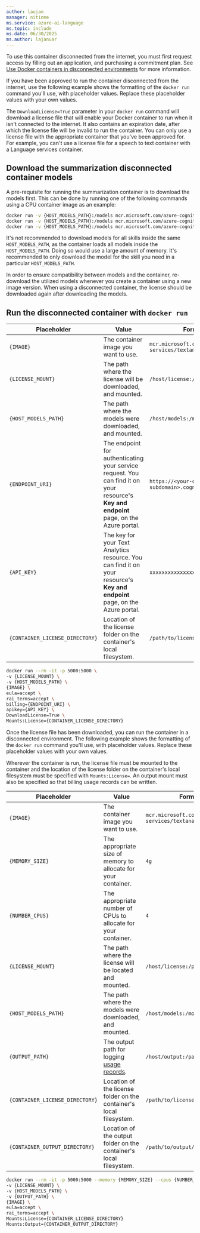 ```yaml
---
author: laujan
manager: nitinme
ms.service: azure-ai-language
ms.topic: include
ms.date: 06/30/2025
ms.author: lajanuar
---
```


To use this container disconnected from the internet, you must first request access by filling out an application, and purchasing a commitment plan. See [Use Docker containers in disconnected environments](../../../containers/disconnected-containers.md) for more information.

If you have been approved to run the container disconnected from the internet, use the following example shows the formatting of the `docker run` command you'll use, with placeholder values. Replace these placeholder values with your own values.

The `DownloadLicense=True` parameter in your `docker run` command will download a license file that will enable your Docker container to run when it isn't connected to the internet. It also contains an expiration date, after which the license file will be invalid to run the container. You can only use a license file with the appropriate container that you've been approved for. For example, you can't use a license file for a speech to text container with a Language services container.

## Download the summarization disconnected container models

A pre-requisite for running the summarization container is to download the models first. This can be done by running one of the following commands using a CPU container image as an example:

```bash
docker run -v {HOST_MODELS_PATH}:/models mcr.microsoft.com/azure-cognitive-services/textanalytics/summarization:cpu downloadModels=ExtractiveSummarization billing={ENDPOINT_URI} apikey={API_KEY}
docker run -v {HOST_MODELS_PATH}:/models mcr.microsoft.com/azure-cognitive-services/textanalytics/summarization:cpu downloadModels=AbstractiveSummarization billing={ENDPOINT_URI} apikey={API_KEY}
docker run -v {HOST_MODELS_PATH}:/models mcr.microsoft.com/azure-cognitive-services/textanalytics/summarization:cpu downloadModels=ConversationSummarization billing={ENDPOINT_URI} apikey={API_KEY}
```
It's not recommended to download models for all skills inside the same `HOST_MODELS_PATH`, as the container loads all models inside the `HOST_MODELS_PATH`. Doing so would use a large amount of memory. It's recommended to only download the model for the skill you need in a particular `HOST_MODELS_PATH`.

In order to ensure compatibility between models and the container, re-download the utilized models whenever you create a container using a new image version. When using a disconnected container, the license should be downloaded again after downloading the models.

## Run the disconnected container with `docker run`


| Placeholder                     | Value                                                                                                                                    | Format or example                                                            |
| ------------------------------- | ---------------------------------------------------------------------------------------------------------------------------------------- | ---------------------------------------------------------------------------- |
| `{IMAGE}`                       | The container image you want to use.                                                                                                     | `mcr.microsoft.com/azure-cognitive-services/textanalytics/summarization:cpu` |
| `{LICENSE_MOUNT}`               | The path where the license will be downloaded, and mounted.                                                                              | `/host/license:/path/to/license/directory`                                   |
| `{HOST_MODELS_PATH}`            | The path where the models were downloaded, and mounted.                                                                                  | `/host/models:/models`                                                       |
| `{ENDPOINT_URI}`                | The endpoint for authenticating your service request. You can find it on your resource's **Key and endpoint** page, on the Azure portal. | `https://<your-custom-subdomain>.cognitiveservices.azure.com`                |
| `{API_KEY}`                     | The key for your Text Analytics resource. You can find it on your resource's **Key and endpoint** page, on the Azure portal.             | `xxxxxxxxxxxxxxxxxxxxxxxxxxxxxxxx`                                           |
| `{CONTAINER_LICENSE_DIRECTORY}` | Location of the license folder on the container's local filesystem.                                                                      | `/path/to/license/directory`                                                 |


```bash
docker run --rm -it -p 5000:5000 \ 
-v {LICENSE_MOUNT} \
-v {HOST_MODELS_PATH} \
{IMAGE} \
eula=accept \
rai_terms=accept \
billing={ENDPOINT_URI} \
apikey={API_KEY} \
DownloadLicense=True \
Mounts:License={CONTAINER_LICENSE_DIRECTORY} 
```

Once the license file has been downloaded, you can run the container in a disconnected environment. The following example shows the formatting of the `docker run` command you'll use, with placeholder values. Replace these placeholder values with your own values.

Wherever the container is run, the license file must be mounted to the container and the location of the license folder on the container's local filesystem must be specified with `Mounts:License=`. An output mount must also be specified so that billing usage records can be written.


| Placeholder                     | Value                                                                                                      | Format or example                                                            |
| ------------------------------- | ---------------------------------------------------------------------------------------------------------- | ---------------------------------------------------------------------------- |
| `{IMAGE}`                       | The container image you want to use.                                                                       | `mcr.microsoft.com/azure-cognitive-services/textanalytics/summarization:cpu` |
| `{MEMORY_SIZE}`                 | The appropriate size of memory to allocate for your container.                                             | `4g`                                                                         |
| `{NUMBER_CPUS}`                 | The appropriate number of CPUs to allocate for your container.                                             | `4`                                                                          |
| `{LICENSE_MOUNT}`               | The path where the license will be located and mounted.                                                    | `/host/license:/path/to/license/directory`                                   |
| `{HOST_MODELS_PATH}`            | The path where the models were downloaded, and mounted.                                                    | `/host/models:/models`                                                       |
| `{OUTPUT_PATH}`                 | The output path for logging [usage records](../../../containers/disconnected-containers.md#usage-records). | `/host/output:/path/to/output/directory`                                     |
| `{CONTAINER_LICENSE_DIRECTORY}` | Location of the license folder on the container's local filesystem.                                        | `/path/to/license/directory`                                                 |
| `{CONTAINER_OUTPUT_DIRECTORY}`  | Location of the output folder on the container's local filesystem.                                         | `/path/to/output/directory`                                                  |


```bash
docker run --rm -it -p 5000:5000 --memory {MEMORY_SIZE} --cpus {NUMBER_CPUS} \ 
-v {LICENSE_MOUNT} \ 
-v {HOST_MODELS_PATH} \
-v {OUTPUT_PATH} \
{IMAGE} \
eula=accept \
rai_terms=accept \
Mounts:License={CONTAINER_LICENSE_DIRECTORY}
Mounts:Output={CONTAINER_OUTPUT_DIRECTORY}
```